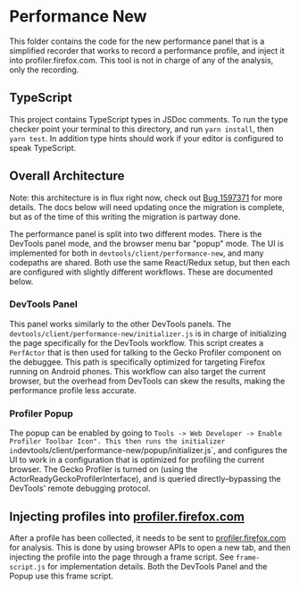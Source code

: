 # Performance New

This folder contains the code for the new performance panel that is a simplified recorder that works to record a performance profile, and inject it into profiler.firefox.com. This tool is not in charge of any of the analysis, only the recording.

## TypeScript

This project contains TypeScript types in JSDoc comments. To run the type checker point your terminal to this directory, and run `yarn install`, then `yarn test`. In addition type hints should work if your editor is configured to speak TypeScript.

## Overall Architecture

Note: this architecture is in flux right now, check out [Bug 1597371](https://bugzilla.mozilla.org/show_bug.cgi?id=1597371) for more details. The docs below will need updating once the migration is complete, but as of the time of this writing the migration is partway done.

The performance panel is split into two different modes. There is the DevTools panel mode, and the browser menu bar "popup" mode. The UI is implemented for both in `devtools/client/performance-new`, and many codepaths are shared. Both use the same React/Redux setup, but then each are configured with slightly different workflows. These are documented below.

### DevTools Panel

This panel works similarly to the other DevTools panels. The `devtools/client/performance-new/initializer.js` is in charge of initializing the page specifically for the DevTools workflow. This script creates a `PerfActor` that is then used for talking to the Gecko Profiler component on the debuggee. This path is specifically optimized for targeting Firefox running on Android phones. This workflow can also target the current browser, but the overhead from DevTools can skew the results, making the performance profile less accurate.

### Profiler Popup

The popup can be enabled by going to `Tools -> Web Developer -> Enable Profiler Toolbar Icon". This then runs the initializer in`devtools/client/performance-new/popup/initializer.js`, and configures the UI to work in a configuration that is optimized for profiling the current browser. The Gecko Profiler is turned on (using the ActorReadyGeckoProfilerInterface), and is queried directly–bypassing the DevTools' remote debugging protocol.

## Injecting profiles into [profiler.firefox.com]

After a profile has been collected, it needs to be sent to [profiler.firefox.com] for analysis. This is done by using browser APIs to open a new tab, and then injecting the profile into the page through a frame script. See `frame-script.js` for implementation details. Both the DevTools Panel and the Popup use this frame script.

[profiler.firefox.com]: https://profiler.firefox.com
